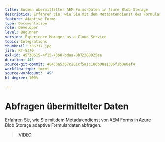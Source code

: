 ```yaml
---
title: Suchen übermittelter AEM Forms-Daten in Azure Blob Storage
description: Erfahren Sie, wie Sie mit dem Metadatendienst des Formulardatenmodells in Azure Blob Storage übermittelte AEM Forms-Daten abfragen.
feature: Adaptive Forms
type: Documentation
role: Developer
level: Beginner
version: Experience Manager as a Cloud Service
topic: Integrations
thumbnail: 335717.jpg
jira: KT-8370
exl-id: 45738615-4f15-43b0-bdaa-8b72288925ee
duration: 445
source-git-commit: 48433a5367c281cf5a1c106b08a1306f1b0e8ef4
workflow-type: tm+mt
source-wordcount: '49'
ht-degree: 100%

---
```


# Abfragen übermittelter Daten

Erfahren Sie, wie Sie mit dem Metadatendienst von AEM Forms in Azure Blob Storage adaptive Formulardaten abfragen.

>[!VIDEO](https://video.tv.adobe.com/v/335717?quality=12&learn=on)
